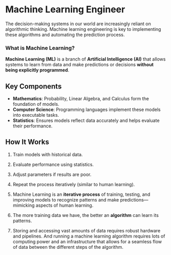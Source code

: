 # Machine Learning Engineer 

The decision-making systems in our world are increasingly reliant on algorithmic thinking. Machine learning engineering is key to implementing these algorithms and automating the prediction process.

### What is Machine Learning? 

**Machine Learning (ML)** is a branch of **Artificial Intelligence (AI)** that allows systems to learn from data and make predictions or decisions **without being explicitly programmed**.  

## Key Components
- **Mathematics**: Probability, Linear Algebra, and Calculus form the foundation of models.  
- **Computer Science**: Programming languages implement these models into executable tasks.  
- **Statistics**: Ensures models reflect data accurately and helps evaluate their performance.  

## How It Works
1. Train models with historical data.  
2. Evaluate performance using statistics.  
3. Adjust parameters if results are poor.  
4. Repeat the process iteratively (similar to human learning).  

1. Machine Learning is an **iterative process** of training, testing, and improving models to recognize patterns and make predictions—mimicking aspects of human learning.

2. The more training data we have, the better an **algorithm** can learn its patterns.

3. Storing and accessing vast amounts of data requires robust hardware and pipelines. And running a machine learning algorithm requires lots of computing power and an infrastructure that allows for a seamless flow of data between the different steps of the algorithm.
